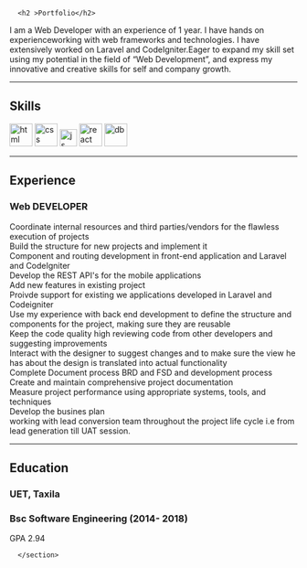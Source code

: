 <section>

      <h2 >Portfolio</h2>

<p>I am a Web Developer with an experience of 1 year. I have hands on experienceworking with web frameworks and technologies. I have extensively worked on Laravel and CodeIgniter.Eager to expand my skill set using my potential in the field of “Web Development”, and express my innovative and creative skills for self and company growth.</p>

<hr>

<h2 id="skills">Skills</h2>

<p align="left">
  <img src="https://upload.wikimedia.org/wikipedia/commons/thumb/6/61/HTML5_logo_and_wordmark.svg/2048px-HTML5_logo_and_wordmark.svg.png" alt="html" width="40" height="40">
  <img src="https://upload.wikimedia.org/wikipedia/commons/thumb/d/d5/CSS3_logo_and_wordmark.svg/1200px-CSS3_logo_and_wordmark.svg.png" alt="css" width="40" height="40">
  <img src="https://upload.wikimedia.org/wikipedia/commons/thumb/9/9a/Laravel.svg/220px-Laravel.svg.png" height="30" width="auto" alt="js">
   <img src="https://upload.wikimedia.org/wikipedia/commons/thumb/a/a7/React-icon.svg/1280px-React-icon.svg.png" alt="react" width="auto" height="40">
   <img src="https://upload.wikimedia.org/wikipedia/labs/8/8e/Mysql_logo.png" alt="db" width="40" height="40">
</p>

<hr>

<h2 id="experience">Experience</h2>

<h3 ><strong>Web DEVELOPER</strong></h3>


<p>Coordinate internal resources and third parties/vendors for the flawless execution of projects<br>
Build the structure for new projects and implement it<br>
Component and routing development in front-end application and Laravel and CodeIgniter<br>
Develop the REST API's for the mobile applications<br>
Add new features in existing project<br>
Proivde support for existing we applications developed in Laravel and Codeigniter<br>
Use my experience with back end development to define the structure and components for the project, making sure they are reusable<br>
Keep the code quality high reviewing code from other developers and suggesting improvements<br>
Interact with the designer to suggest changes and to make sure the view he has about the design is translated into actual functionality<br>
Complete Document process BRD and FSD and development process<br>
Create and maintain comprehensive project documentation<br>
Measure project performance using appropriate systems, tools, and techniques<br>
Develop the busines plan<br>
working with lead conversion team throughout the project life cycle i.e from lead generation till UAT session.</p>


<hr>

<h2 id="education">Education</h2>

<h3 ><strong>UET, Taxila</strong></h3>
<h3 >Bsc Software Engineering (2014- 2018)</h3>
<p>GPA 2.94</p>


      </section>
